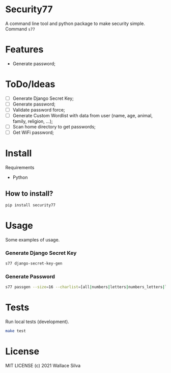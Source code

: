 # Security77

A command line tool and python package to make security simple. Command `s77`

# Features

- Generate password;

# ToDo/Ideas

- [ ] Generate Django Secret Key;
- [ ] Generate password;
- [ ] Validate password force;
- [ ] Generate Custom Wordlist with data from user (name, age, animal, family, religion, ...);
- [ ] Scan home directory to get passwords;
- [ ] Get WiFi password;

# Install

Requirements

- Python

## How to install?

```bash
pip install security77
``` 

# Usage

Some examples of usage.

### Generate Django Secret Key

```bash
s77 django-secret-key-gen
``` 

### Generate Password

```bash
s77 passgen --size=16 --charlist=[all|numbers|letters|numbers_letters|low_letters|up_letters|special_chars] --custom-charlist=abc123
```

# Tests

Run local tests (development).

```bash
make test
``` 

# License

MIT LICENSE (c) 2021 Wallace Silva
